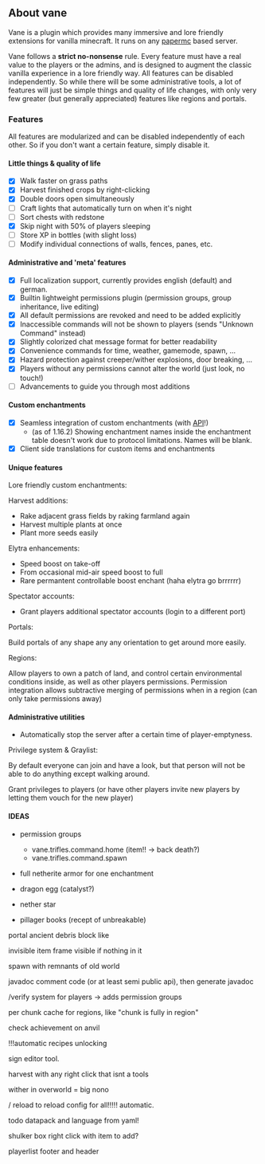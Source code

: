 ## About vane

Vane is a plugin which provides many
immersive and lore friendly extensions for vanilla minecraft.
It runs on any [papermc](https://papermc.io) based server.

Vane follows a **strict no-nonsense** rule.
Every feature must have a real value to the players or the admins,
and is designed to augment the classic vanilla experience in a lore friendly way.
All features can be disabled independently.
So while there will be some administrative tools, a lot of features will just be
simple things and quality of life changes, with
only very few greater (but generally appreciated) features like regions and portals.

### Features

All features are modularized and can be disabled independently of each other.
So if you don't want a certain feature, simply disable it.

#### Little things & quality of life

- [x] Walk faster on grass paths
- [x] Harvest finished crops by right-clicking
- [x] Double doors open simultaneously
- [ ] Craft lights that automatically turn on when it's night
- [ ] Sort chests with redstone
- [x] Skip night with 50% of players sleeping
- [ ] Store XP in bottles (with slight loss)
- [ ] Modify individual connections of walls, fences, panes, etc.

#### Administrative and 'meta' features

- [x] Full localization support, currently provides english (default) and german.
- [x] Builtin lightweight permissions plugin (permission groups, group inheritance, live editing)
- [x] All default permissions are revoked and need to be added explicitly
- [x] Inaccessible commands will not be shown to players (sends "Unknown Command" instead)
- [x] Slightly colorized chat message format for better readability
- [x] Convenience commands for time, weather, gamemode, spawn, ...
- [x] Hazard protection against creeper/wither explosions, door breaking, ...
- [x] Players without any permissions cannot alter the world (just look, no touch!)
- [ ] Advancements to guide you through most additions

#### Custom enchantments

- [x] Seamless integration of custom enchantments (with [API](TODO)!)
  - (as of 1.16.2) Showing enchantment names inside the enchantment table doesn't work due to protocol limitations. Names will be blank.
- [x] Client side translations for custom items and enchantments

#### Unique features

Lore friendly custom enchantments:

Harvest additions:
- Rake adjacent grass fields by raking farmland again
- Harvest multiple plants at once
- Plant more seeds easily

Elytra enhancements:
- Speed boost on take-off
- From occasional mid-air speed boost to full 
- Rare permantent controllable boost enchant (haha elytra go brrrrrr)

Spectator accounts:
- Grant players additional spectator accounts (login to a different port)

Portals:

Build portals of any shape any any orientation
to get around more easily.

Regions:

Allow players to own a patch of land, and control certain
environmental conditions inside, as well as other players permissions.
Permission integration allows subtractive merging of permissions when in a region (can only take permissions away)

#### Administrative utilities

- Automatically stop the server after a certain time of player-emptyness.

Privilege system & Graylist:

By default everyone can join and have a look,
but that person will not be able to do anything except walking around.

Grant privileges to players (or have other players invite new players
by letting them vouch for the new player)





#### IDEAS

- permission groups
  - vane.trifles.command.home (item!! -> back death?)
  - vane.trifles.command.spawn

- full netherite armor for one enchantment 
- dragon egg (catalyst?)
- nether star
- pillager books (recept of unbreakable)


portal ancient debris block like


invisible item frame visible if nothing in it


spawn with remnants of old world



javadoc comment code (or at least semi public api),
then generate javadoc


/verify system for players -> adds permission groups


per chunk cache for regions, like "chunk is fully in region"

check achievement on anvil


!!!automatic recipes unlocking

sign editor tool.


harvest with any right click that isnt a tools

wither in overworld = big nono

/<module> reload to reload config for all!!!!! automatic.

todo datapack and language from yaml!

shulker box right click with item to add?

playerlist footer and header
